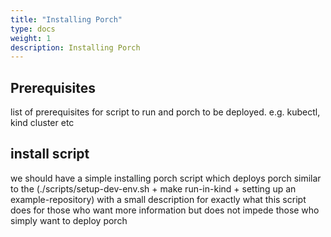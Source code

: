 ```yaml
---
title: "Installing Porch"
type: docs
weight: 1
description: Installing Porch
---
```


## Prerequisites

list of prerequisites for script to run and porch to be deployed. e.g. kubectl, kind cluster etc

## install script

we should have a simple installing porch script which deploys porch similar to the (./scripts/setup-dev-env.sh + make run-in-kind + setting up an example-repository) with a small description for exactly what this script does for those who want more information but does not impede those who simply want to deploy porch
